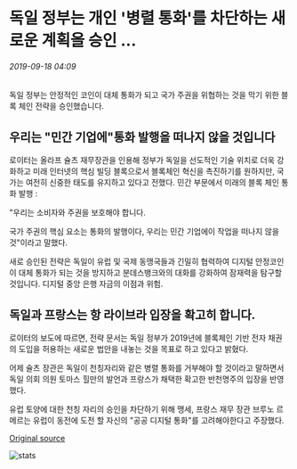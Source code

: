 # 독일 정부는 개인 '병렬 통화'를 차단하는 새로운 계획을 승인 ...

###### 2019-09-18 04:09

독일 정부는 안정적인 코인이 대체 통화가 되고 국가 주권을 위협하는 것을 막기 위한 블록 체인 전략을 승인했습니다.

## 우리는 "민간 기업에"통화 발행을 떠나지 않을 것입니다

로이터는 올라프 슐츠 재무장관을 인용해 정부가 독일을 선도적인 기술 위치로 더욱 강화하고 미래 인터넷의 핵심 빌딩 블록으로서 블록체인 혁신을 촉진하기를 원하지만, 국가는 여전히 신중한 태도를 유지하고 있다고 전했다. 민간 부문에서 미래의 블록 체인 통화 발행 :

"우리는 소비자와 주권을 보호해야 합니다.

국가 주권의 핵심 요소는 통화의 발행이다, 우리는 민간 기업에이 작업을 떠나지 않을 것"이라고 말했다.

새로 승인된 전략은 독일이 유럽 및 국제 동맹국들과 긴밀히 협력하여 디지털 안정코인이 대체 통화가 되는 것을 방지하고 분데스뱅크와의 대화를 강화하여 잠재력을 탐구할 것입니다. 디지털 중앙 은행 자금의 이점과 위험.

## 독일과 프랑스는 항 라이브라 입장을 확고히 합니다.

로이터의 보도에 따르면, 전략 문서는 독일 정부가 2019년에 블록체인 기반 전자 채권의 도입을 허용하는 새로운 법안을 내놓는 것을 목표로 하고 있다고 밝혔다.

어제 슐츠 장관은 독일이 천칭자리와 같은 병렬 통화를 거부해야 할 것이라고 말하면서 독일 의회 의원 토마스 힐만의 발언과 프랑스가 채택한 확고한 반천명주의 입장을 반영했다.

유럽 토양에 대한 천칭 자리의 승인을 차단하기 위해 맹세, 프랑스 재무 장관 브루노 르 메르는 유럽이 동전에 도전 할 자신의 "공공 디지털 통화"를 고려해야한다고 주장했다.

[Original source](https://cointelegraph.com/news/german-govt-approves-new-plan-to-block-private-parallel-currencies)

![stats](https://c.statcounter.com/11760860/0/a89fa40b/1/ "stats")